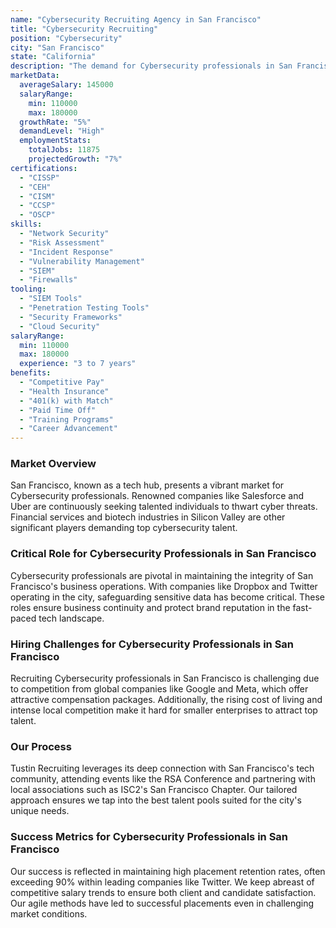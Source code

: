 ```yaml
---
name: "Cybersecurity Recruiting Agency in San Francisco"
title: "Cybersecurity Recruiting"
position: "Cybersecurity"
city: "San Francisco"
state: "California"
description: "The demand for Cybersecurity professionals in San Francisco is significantly high due to its thriving tech industry."
marketData:
  averageSalary: 145000
  salaryRange:
    min: 110000
    max: 180000
  growthRate: "5%"
  demandLevel: "High"
  employmentStats:
    totalJobs: 11875
    projectedGrowth: "7%"
certifications:
  - "CISSP"
  - "CEH"
  - "CISM"
  - "CCSP"
  - "OSCP"
skills:
  - "Network Security"
  - "Risk Assessment"
  - "Incident Response"
  - "Vulnerability Management"
  - "SIEM"
  - "Firewalls"
tooling:
  - "SIEM Tools"
  - "Penetration Testing Tools"
  - "Security Frameworks"
  - "Cloud Security"
salaryRange:
  min: 110000
  max: 180000
  experience: "3 to 7 years"
benefits:
  - "Competitive Pay"
  - "Health Insurance"
  - "401(k) with Match"
  - "Paid Time Off"
  - "Training Programs"
  - "Career Advancement"
---
```


### Market Overview
San Francisco, known as a tech hub, presents a vibrant market for Cybersecurity professionals. Renowned companies like Salesforce and Uber are continuously seeking talented individuals to thwart cyber threats. Financial services and biotech industries in Silicon Valley are other significant players demanding top cybersecurity talent.
### Critical Role for Cybersecurity Professionals in San Francisco
Cybersecurity professionals are pivotal in maintaining the integrity of San Francisco's business operations. With companies like Dropbox and Twitter operating in the city, safeguarding sensitive data has become critical. These roles ensure business continuity and protect brand reputation in the fast-paced tech landscape.

### Hiring Challenges for Cybersecurity Professionals in San Francisco
Recruiting Cybersecurity professionals in San Francisco is challenging due to competition from global companies like Google and Meta, which offer attractive compensation packages. Additionally, the rising cost of living and intense local competition make it hard for smaller enterprises to attract top talent.

### Our Process
Tustin Recruiting leverages its deep connection with San Francisco's tech community, attending events like the RSA Conference and partnering with local associations such as ISC2's San Francisco Chapter. Our tailored approach ensures we tap into the best talent pools suited for the city's unique needs.

### Success Metrics for Cybersecurity Professionals in San Francisco
Our success is reflected in maintaining high placement retention rates, often exceeding 90% within leading companies like Twitter. We keep abreast of competitive salary trends to ensure both client and candidate satisfaction. Our agile methods have led to successful placements even in challenging market conditions.